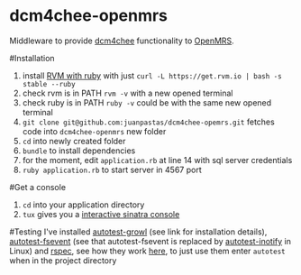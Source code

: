 dcm4chee-openmrs
===

Middleware to provide [dcm4chee][1] functionality to [OpenMRS][2].

#Installation
1. install [RVM with ruby][3] with just `curl -L https://get.rvm.io | bash -s stable --ruby`
  1. check rvm is in PATH `rvm -v` with a new opened terminal
  2. check ruby is in PATH `ruby -v` could be with the same new opened terminal
2. `git clone git@github.com:juanpastas/dcm4chee-opemrs.git` fetches code into `dcm4chee-openmrs` new folder
3. `cd` into newly created folder
4. `bundle` to install dependencies
5. for the moment, edit `application.rb` at line 14 with sql server credentials
6. `ruby application.rb` to start server in 4567 port

#Get a console
1. `cd` into your application directory
2. `tux` gives you a [interactive sinatra console][4]

#Testing
I've installed [autotest-growl][5] (see link for installation details),
[autotest-fsevent][6] (see that
autotest-fsevent is replaced by [autotest-inotify][7] in Linux) and
[rspec][8], see
how they work [here][9], to just
use them enter `autotest` when in the project directory

  [1]: http://www.dcm4che.org/
  [2]: http://openmrs.org/
  [3]: https://rvm.io/rvm/install/
  [4]: http://tagaholic.me/2011/04/10/tux-a-sinatra-console.html
  [5]: https://github.com/svoop/autotest-growl
  [6]: https://github.com/svoop/autotest-fsevent
  [7]: https://github.com/ewollesen/autotest-inotify
  [8]: http://rspec.info/
  [9]: http://net.tutsplus.com/tutorials/ruby/how-to-integrate-rspec-into-a-sinatra-app/

